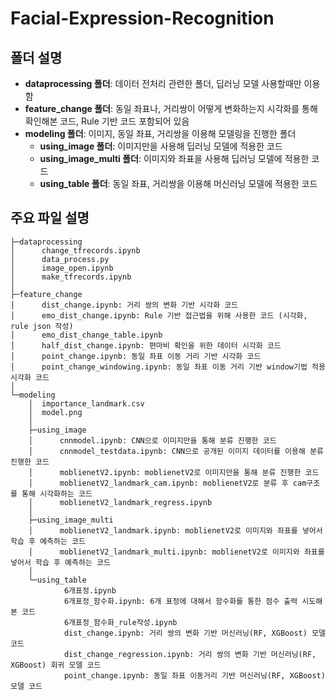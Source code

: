 # Facial-Expression-Recognition
## 폴더 설명
* **dataprocessing 폴더**: 데이터 전처리 관련한 폴더, 딥러닝 모델 사용할때만 이용함
* **feature_change 폴더**: 동일 좌표나, 거리쌍이 어떻게 변화하는지 시각화를 통해 확인해본 코드, Rule 기반 코드 포함되어 있음
* **modeling 폴더**: 이미지, 동일 좌표, 거리쌍을 이용해 모델링을 진행한 폴더
    - **using_image 폴더**: 이미지만을 사용해 딥러닝 모델에 적용한 코드
    - **using_image_multi 폴더**: 이미지와 좌표을 사용해 딥러닝 모델에 적용한 코드
    - **using_table 폴더**: 동일 좌표, 거리쌍을 이용해 머신러닝 모델에 적용한 코드

## 주요 파일 설명 

```
├─dataprocessing
│      change_tfrecords.ipynb
│      data_process.py
│      image_open.ipynb
│      make_tfrecords.ipynb
│          
├─feature_change
│      dist_change.ipynb: 거리 쌍의 변화 기반 시각화 코드 
│      emo_dist_change.ipynb: Rule 기반 접근법을 위해 사용한 코드 (시각화, rule json 작성)
│      emo_dist_change_table.ipynb
│      half_dist_change.ipynb: 편마비 확인을 위한 데이터 시각화 코드
│      point_change.ipynb: 동일 좌표 이동 거리 기반 시각화 코드
│      point_change_windowing.ipynb: 동일 좌표 이동 거리 기반 window기법 적용 시각화 코드
│      
└─modeling
    │  importance_landmark.csv
    │  model.png
    │      
    ├─using_image
    │      cnnmodel.ipynb: CNN으로 이미지만을 통해 분류 진행한 코드  
    │      cnnmodel_testdata.ipynb: CNN으로 공개된 이미지 데이터를 이용해 분류 진행한 코드
    │      moblienetV2.ipynb: moblienetV2로 이미지만을 통해 분류 진행한 코드
    │      moblienetV2_landmark_cam.ipynb: moblienetV2로 분류 후 cam구조를 통해 시각화하는 코드
    │      moblienetV2_landmark_regress.ipynb 
    │      
    ├─using_image_multi
    │      moblienetV2_landmark.ipynb: moblienetV2로 이미지와 좌표를 넣어서 학습 후 예측하는 코드
    │      moblienetV2_landmark_multi.ipynb: moblienetV2로 이미지와 좌표를 넣어서 학습 후 예측하는 코드
    │      
    └─using_table
            6개표정.ipynb
            6개표정_함수화.ipynb: 6개 표정에 대해서 함수화를 통한 점수 출력 시도해본 코드
            6개표정_함수화_rule작성.ipynb
            dist_change.ipynb: 거리 쌍의 변화 기반 머신러닝(RF, XGBoost) 모델 코드
            dist_change_regression.ipynb: 거리 쌍의 변화 기반 머신러닝(RF, XGBoost) 회귀 모델 코드
            point_change.ipynb: 동일 좌표 이동거리 기반 머신러닝(RF, XGBoost) 모델 코드
```
